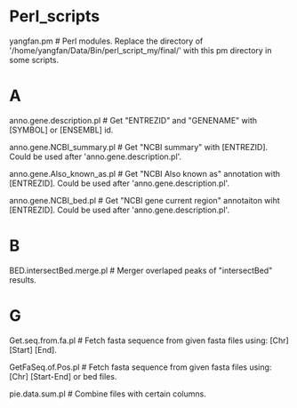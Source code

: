 # Perl_scripts
yangfan.pm  # Perl modules. Replace the directory of '/home/yangfan/Data/Bin/perl_script_my/final/' with this pm directory in some scripts.

# A
anno.gene.description.pl  # Get "ENTREZID" and "GENENAME" with [SYMBOL] or [ENSEMBL] id.

anno.gene.NCBI_summary.pl  # Get "NCBI summary" with [ENTREZID]. Could be used after 'anno.gene.description.pl'.

anno.gene.Also_known_as.pl  # Get "NCBI Also known as" annotation with [ENTREZID]. Could be used after 'anno.gene.description.pl'.
 
anno.gene.NCBI_bed.pl  # Get "NCBI gene current region" annotaiton wiht [ENTREZID]. Could be used after 'anno.gene.description.pl'.

# B
BED.intersectBed.merge.pl  # Merger overlaped peaks of "intersectBed" results.


# G
Get.seq.from.fa.pl  # Fetch fasta sequence from given fasta files using: [Chr] [Start] [End].

GetFaSeq.of.Pos.pl  # Fetch fasta sequence from given fasta files using: [Chr] [Start-End] or bed files.

pie.data.sum.pl  # Combine files with certain columns.

